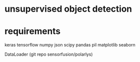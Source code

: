 # unsupervised object detection

# requirements
keras
tensorflow
numpy
json
scipy
pandas
pil
matplotlib
seaborn

DataLoader (git repo sensorfusion/polarlys)


